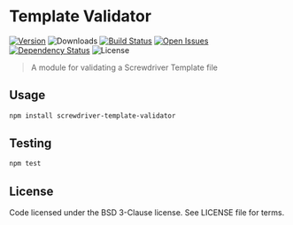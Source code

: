 # Template Validator
[![Version][npm-image]][npm-url] ![Downloads][downloads-image] [![Build Status][status-image]][status-url] [![Open Issues][issues-image]][issues-url] [![Dependency Status][daviddm-image]][daviddm-url] ![License][license-image]

> A module for validating a Screwdriver Template file

## Usage

```bash
npm install screwdriver-template-validator
```

## Testing

```bash
npm test
```

## License

Code licensed under the BSD 3-Clause license. See LICENSE file for terms.

[npm-image]: https://img.shields.io/npm/v/screwdriver-template-validator.svg
[npm-url]: https://npmjs.org/package/screwdriver-template-validator
[downloads-image]: https://img.shields.io/npm/dt/screwdriver-template-validator.svg
[license-image]: https://img.shields.io/npm/l/screwdriver-template-validator.svg
[issues-image]: https://img.shields.io/github/issues/screwdriver-cd/template-validator.svg
[issues-url]: https://github.com/screwdriver-cd/template-validator/issues
[status-image]: https://cd.screwdriver.cd/pipelines/88/badge
[status-url]: https://cd.screwdriver.cd/pipelines/88
[daviddm-image]: https://david-dm.org/screwdriver-cd/template-validator.svg?theme=shields.io
[daviddm-url]: https://david-dm.org/screwdriver-cd/template-validator
